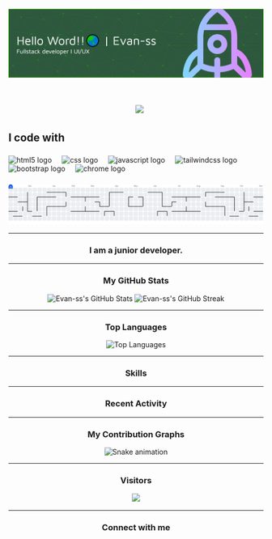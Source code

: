 ![Evan-ss](github-header-banner.png)

<h1 align="center">
  <img src="https://readme-typing-svg.herokuapp.com/?
      font=Righteou&size=36&center=true&vCenter=true&width=500&height=70&duration=4000&lines=Hai+There!+👋,How's+it+going?,I'm+Evan-ss!+👋  ">
</h1>


<!--
**Evan-ss/Evan-ss** is a ✨ _special_ ✨ repository because its `README.md` (this file) appears on your GitHub profile.

Here are some ideas to get you started:

- 🔭 I’m currently working on ...
- 🌱 I’m currently learning ...
- 👯 I’m looking to collaborate on ...
- 🤔 I’m looking for help with ...
- 💬 Ask me about ...
- 📫 How to reach me: ...
- 😄 Pronouns: ...
- ⚡ Fun fact: ...
-->
<h2 align="left">I code with</h2>

###

<div align="left">
  <img src="https://cdn.jsdelivr.net/gh/devicons/devicon/icons/html5/html5-original.svg" height="40" alt="html5 logo"  />
  <img width="12" />
  <img src="https://cdn.jsdelivr.net/gh/devicons/devicon/icons/css3/css3-original.svg" height="40" alt="css logo"  />
  <img width="12" />
  <img src="https://cdn.jsdelivr.net/gh/devicons/devicon/icons/javascript/javascript-original.svg" height="40" alt="javascript logo"  />
  <img width="12" />
  <img src="https://cdn.jsdelivr.net/gh/devicons/devicon/icons/tailwindcss/tailwindcss-original-wordmark.svg" height="40" alt="tailwindcss logo"  />
  <img width="12" />
  <img src="https://cdn.jsdelivr.net/gh/devicons/devicon/icons/bootstrap/bootstrap-original.svg" height="40" alt="bootstrap logo"  />
  <img width="12" />
  <img src="https://cdn.jsdelivr.net/gh/devicons/devicon/icons/chrome/chrome-original.svg" height="40" alt="chrome logo"  />
</div>

###

<picture>
  <source media="(prefers-color-scheme: dark)" srcset="https://raw.githubusercontent.com/Evan-ss/Evan-ss/output/pacman-contribution-graph-dark.svg">
  <source media="(prefers-color-scheme: light)" srcset="https://raw.githubusercontent.com/Evan-ss/Evan-ss/output/pacman-contribution-graph.svg">
  <img alt="pacman contribution graph" src="https://raw.githubusercontent.com/Evan-ss/Evan-ss/output/pacman-contribution-graph.svg">
</picture>

---

<h3 align="center">I am a junior developer.</h3>

---

<h3 align="center">My GitHub Stats</h3>

<p align="center">
  <img src="https://github-readme-stats.vercel.app/api?username=Evan-ss&show_icons=true&theme=radical" alt="Evan-ss's GitHub Stats" />
  <img src="https://github-readme-streak-stats.herokuapp.com/?user=Evan-ss&theme=radical" alt="Evan-ss's GitHub Streak" />
</p>

---

<h3 align="center">Top Languages</h3>

<p align="center">
  <img src="https://github-readme-stats.vercel.app/api/top-langs/?username=Evan-ss&layout=compact&theme=radical" alt="Top Languages" />
</p>

---

<h3 align="center">Skills</h3>

<p align="center">
  <!-- Tambahkan badge keterampilan Anda di sini -->
  <!-- Contoh: -->
  <!-- <img src="https://img.shields.io/badge/JavaScript-F7DF1E?style=for-the-badge&logo=javascript&logoColor=black" /> -->
  <!-- <img src="https://img.shields.io/badge/Python-3776AB?style=for-the-badge&logo=python&logoColor=white" /> -->
  <!-- <img src="https://img.shields.io/badge/React-61DAFB?style=for-the-badge&logo=react&logoColor=black" /> -->
</p>

---

<h3 align="center">Recent Activity</h3>

<p align="center">
  <!-- Bagian ini biasanya memerlukan GitHub Action terpisah untuk memperbarui secara otomatis. -->
  <!-- Contoh: -->
  <!-- <img src="https://github-readme-activity-graph.vercel.app/graph?username=Evan-ss&theme=github" /> -->
</p>

---

<h3 align="center">My Contribution Graphs</h3>

<p align="center">
  <img src="https://raw.githubusercontent.com/Evan-ss/Evan-ss/output/snake.svg" alt="Snake animation" />
</p>

---

<h3 align="center">Visitors</h3>

<p align="center">
  <img src="https://visitor-badge.laobi.icu/badge?page_id=Evan-ss.Evan-ss&left_color=blue&right_color=black"  />
</p>

---

<h3 align="center">Connect with me</h3>

<p align="center">
  <!-- Tambahkan ikon/tautan media sosial di sini -->
  <!-- Contoh: <a href="https://linkedin.com/in/yourprofile"><img src="https://img.shields.io/badge/LinkedIn-0077B5?style=for-the-badge&logo=linkedin&logoColor=white" /></a> -->
</p>
